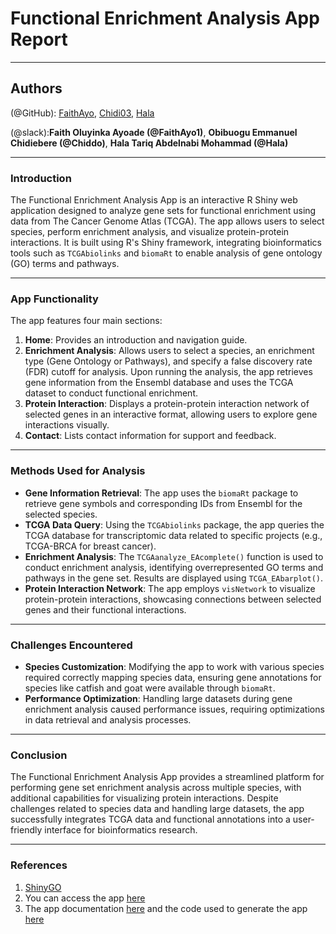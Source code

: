# **Functional Enrichment Analysis App Report**

---

## Authors 

(@GitHub): [FaithAyo](https://github.com/FaithAyo), [Chidi03](https://github.com/Chidi03), [Hala](https://github.com/hala2024205)

(@slack):**Faith Oluyinka Ayoade (@FaithAyo1)**, **Obibuogu Emmanuel Chidiebere (@Chiddo)**, **Hala Tariq Abdelnabi Mohammad (@Hala)**

---

### **Introduction**
The Functional Enrichment Analysis App is an interactive R Shiny web application designed to analyze gene sets for functional enrichment using data from The Cancer Genome Atlas (TCGA). The app allows users to select species, perform enrichment analysis, and visualize protein-protein interactions. It is built using R's Shiny framework, integrating bioinformatics tools such as `TCGAbiolinks` and `biomaRt` to enable analysis of gene ontology (GO) terms and pathways.

---

### **App Functionality**

The app features four main sections:

1. **Home**: Provides an introduction and navigation guide.
2. **Enrichment Analysis**: Allows users to select a species, an enrichment type (Gene Ontology or Pathways), and specify a false discovery rate (FDR) cutoff for analysis. Upon running the analysis, the app retrieves gene information from the Ensembl database and uses the TCGA dataset to conduct functional enrichment.
3. **Protein Interaction**: Displays a protein-protein interaction network of selected genes in an interactive format, allowing users to explore gene interactions visually.
4. **Contact**: Lists contact information for support and feedback.

---

### **Methods Used for Analysis**
- **Gene Information Retrieval**: The app uses the `biomaRt` package to retrieve gene symbols and corresponding IDs from Ensembl for the selected species.
- **TCGA Data Query**: Using the `TCGAbiolinks` package, the app queries the TCGA database for transcriptomic data related to specific projects (e.g., TCGA-BRCA for breast cancer).
- **Enrichment Analysis**: The `TCGAanalyze_EAcomplete()` function is used to conduct enrichment analysis, identifying overrepresented GO terms and pathways in the gene set. Results are displayed using `TCGA_EAbarplot()`.
- **Protein Interaction Network**: The app employs `visNetwork` to visualize protein-protein interactions, showcasing connections between selected genes and their functional interactions.

---

### **Challenges Encountered**
- **Species Customization**: Modifying the app to work with various species required correctly mapping species data, ensuring gene annotations for species like catfish and goat were available through `biomaRt`.
- **Performance Optimization**: Handling large datasets during gene enrichment analysis caused performance issues, requiring optimizations in data retrieval and analysis processes.

---

### **Conclusion**
The Functional Enrichment Analysis App provides a streamlined platform for performing gene set enrichment analysis across multiple species, with additional capabilities for visualizing protein interactions. Despite challenges related to species data and handling large datasets, the app successfully integrates TCGA data and functional annotations into a user-friendly interface for bioinformatics research.

---

### **References**
1. [ShinyGO](https://academic.oup.com/bioinformatics/article/36/8/2628/5688742?login=false)
2. You can access the app [here](https://hags.shinyapps.io/functionalenrichment/)
3. The app documentation [here](https://github.com/FaithAyo/HackBio_Stage_4/blob/main/stage%204/documentation.md) and the code used to generate the app [here](https://github.com/FaithAyo/HackBio_Stage_4/blob/main/stage%204/app.R)
